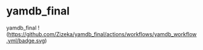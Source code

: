 # yamdb_final
yamdb_final
!(https://github.com/Zizeka/yamdb_final/actions/workflows/yamdb_workflow.yml/badge.svg)
